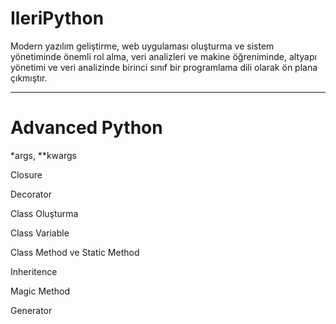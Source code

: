 # IleriPython
Modern yazılım geliştirme, web uygulaması oluşturma ve sistem yönetiminde önemli rol alma, veri analizleri ve makine öğreniminde,
altyapı yönetimi ve veri analizinde birinci sınıf bir programlama dili olarak ön plana çıkmıştır. 

----------------------------------------------------
# Advanced Python

\*args, \**kwargs

Closure

Decorator

Class Oluşturma

Class Variable

Class Method ve Static Method

Inheritence

Magic Method

Generator
